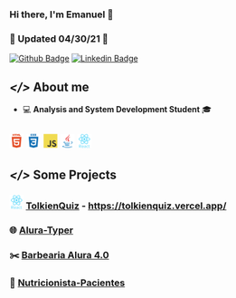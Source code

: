 ### Hi there, I'm Emanuel 👋

### 📆 Updated 04/30/21 📆

[![Github Badge](https://img.shields.io/badge/-Github-000?style=for-the-badge&logo=Github&logoColor=white&link=https://github.com/espedrozo)](https://github.com/espedrozo)
[![Linkedin Badge](https://img.shields.io/badge/-LinkedIn-blue?style=for-the-badge&logo=Linkedin&logoColor=white&link=https://www.linkedin.com/in/emanuel-savanhago-pedrozo-b2308276/)](https://www.linkedin.com/in/emanuel-savanhago-pedrozo-b2308276/)

## ***</>*** About me

- 💻 **Analysis and System Development Student** 🎓

## [<img src="https://raw.githubusercontent.com/devicons/devicon/master/icons/html5/html5-plain-wordmark.svg" alt="html5"  width="25" height="25"/>](https://developer.mozilla.org/docs/Web/HTML)  [<img src="https://raw.githubusercontent.com/devicons/devicon/master/icons/css3/css3-plain-wordmark.svg" alt="css3"  width="25" height="25"/>](https://developer.mozilla.org/docs/Web/CSS)  [<img src="https://raw.githubusercontent.com/devicons/devicon/master/icons/javascript/javascript-original.svg" alt="javascript" width="25" height="25"/>](https://developer.mozilla.org/)  [<img src="https://raw.githubusercontent.com/devicons/devicon/master/icons/java/java-original.svg" alt="java" width="25" height="25"/>](https://www.java.com/)  [<img src="https://github.com/devicons/devicon/blob/master/icons/react/react-original-wordmark.svg" alt="react" width="25" height="25"/>](https://reactjs.org/)


## ***</>*** Some Projects

### [<img src="https://github.com/devicons/devicon/blob/master/icons/react/react-original-wordmark.svg" alt="react" width="25" height="25"/>](https://reactjs.org/) [TolkienQuiz](https://github.com/espedrozo/TolkienQuiz) - https://tolkienquiz.vercel.app/

### 🌐 [Alura-Typer](https://github.com/espedrozo/Alura-Typer)

### ✂️ [Barbearia Alura 4.0](https://github.com/espedrozo/site-barbearia)

### 🍴 [Nutricionista-Pacientes](https://github.com/espedrozo/Nutricionista-Pacientes)


<!--
**espedrozo/espedrozo** is a ✨ _special_ ✨ repository because its `README.md` (this file) appears on your GitHub profile.

Here are some ideas to get you started:

- 🔭 I’m currently working on ...
- 🌱 I’m currently learning ...
- 👯 I’m looking to collaborate on ...
- 🤔 I’m looking for help with ...
- 💬 Ask me about ...
- 📫 How to reach me: ...
- 😄 Pronouns: ...
- ⚡ Fun fact: ...
-->
